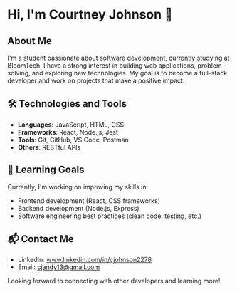 # Hi, I'm Courtney Johnson 👋

## About Me
I'm a student passionate about software development, currently studying at BloomTech. I have a strong interest in building web applications, problem-solving, and exploring new technologies. My goal is to become a full-stack developer and work on projects that make a positive impact.

## 🛠️ Technologies and Tools
- **Languages**: JavaScript, HTML, CSS
- **Frameworks**: React, Node.js, Jest
- **Tools**: Git, GitHub, VS Code, Postman
- **Others**: RESTful APIs

## 🎯 Learning Goals
Currently, I'm working on improving my skills in:
- Frontend development (React, CSS frameworks)
- Backend development (Node.js, Express)
- Software engineering best practices (clean code, testing, etc.)

## 📬 Contact Me
- LinkedIn: www.linkedin.com/in/cjohnson2278
- Email: cjandy13@gmail.com

Looking forward to connecting with other developers and learning more!
